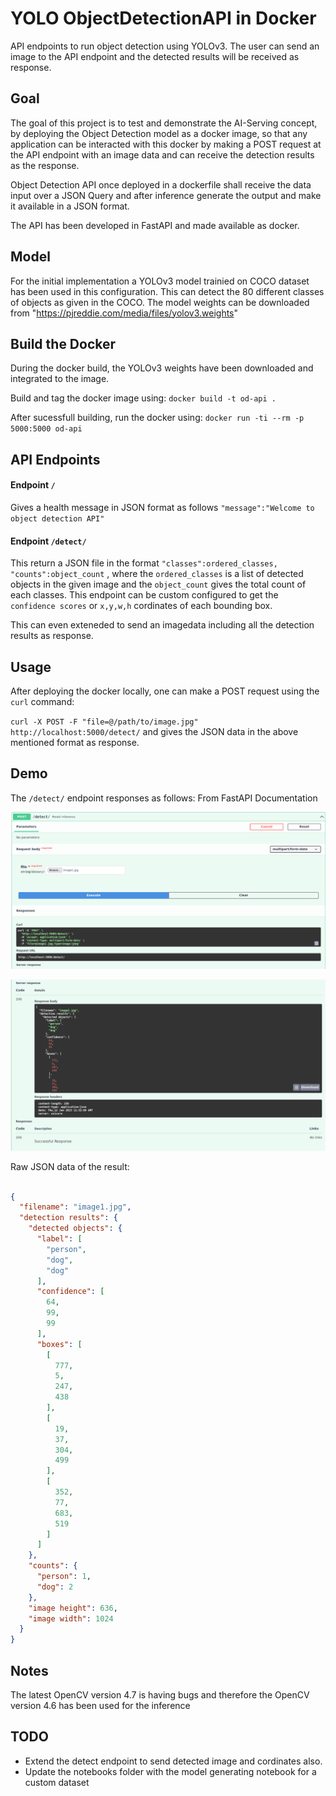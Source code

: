 # YOLO ObjectDetectionAPI in Docker
API endpoints to run object detection using YOLOv3. The user can send an image to the API endpoint and the detected results will be received as response.


## Goal
The goal of this project is to test and demonstrate the AI-Serving concept, by deploying the Object Detection model as a docker image, so that any application can be interacted with this docker by making a POST request at the API endpoint with an image data and can receive the detection results as the response. 

Object Detection API once deployed in a dockerfile shall receive the data input over a JSON Query and after inference generate the output and make it available in a JSON format.

The API has been developed in FastAPI and made available as docker. 

## Model
For the initial implementation a YOLOv3 model trainied on COCO dataset has been used in this configuration. This can detect the 80 different classes of objects as given in the COCO. The model weights can be downloaded from "https://pjreddie.com/media/files/yolov3.weights"


## Build the Docker
During the docker build, the YOLOv3 weights have been downloaded and integrated to the image. 

Build and tag the docker image using:
`docker build -t od-api .`

After sucessfull building, run the docker using:
`docker run -ti --rm -p 5000:5000 od-api`

## API Endpoints

#### Endpoint `/`

Gives a health message in JSON format as follows
` "message":"Welcome to object detection API" `

#### Endpoint `/detect/`

This return a JSON file in the format `"classes":ordered_classes, "counts":object_count` , where the  `ordered_classes` is a list of detected objects in the given image and the `object_count` gives the total count of each classes.
This endpoint can be custom configured to get the `confidence scores` or `x,y,w,h` cordinates of each bounding box. 

This can even exteneded to send an imagedata including all the detection results as response.

## Usage
After deploying the docker locally, one can make a POST request using the `curl` command:

`curl -X POST -F "file=@/path/to/image.jpg" http://localhost:5000/detect/` and gives the JSON data in the above mentioned format as response.

## Demo

The `/detect/` endpoint responses as follows: From FastAPI Documentation

![](docs/response1.png)

![](docs/response2.png)

Raw JSON data of the result:

```json

{
  "filename": "image1.jpg",
  "detection results": {
    "detected objects": {
      "label": [
        "person",
        "dog",
        "dog"
      ],
      "confidence": [
        64,
        99,
        99
      ],
      "boxes": [
        [
          777,
          5,
          247,
          438
        ],
        [
          19,
          37,
          304,
          499
        ],
        [
          352,
          77,
          683,
          519
        ]
      ]
    },
    "counts": {
      "person": 1,
      "dog": 2
    },
    "image height": 636,
    "image width": 1024
  }
}

```



## Notes
The latest OpenCV version 4.7 is having bugs and therefore the OpenCV version 4.6 has been used for the inference 

## TODO

- Extend the detect endpoint to send detected image and cordinates also. 
- Update the notebooks folder with the model generating notebook for a custom dataset
